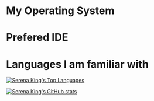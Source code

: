 <!-- Main About Me -->
<!-- Main About Me -->

<!-- Last Gaming Videos -->
<!-- Last Gaming Videos -->

<!-- Languages / Tools -->
# My Operating System
# Prefered IDE
# Languages I am familiar with
<!-- Languages / Tools -->

<!-- Contact Me -->
<!-- Contact Me -->

<!-- Latest Stats -->
[![Serena King's Top Languages](https://github-readme-stats.vercel.app/api/top-langs/?username=SerenaKing&theme=github_dark)](https://github.com/anuraghazra/github-readme-stats)

[![Serena King's GitHub stats](https://github-readme-stats.vercel.app/api?username=SerenaKing&theme=github_dark)](https://github.com/anuraghazra/github-readme-stats)
